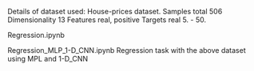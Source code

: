 Details of dataset used:
House-prices dataset.
Samples total		506
Dimensionality		13
Features		real, positive
Targets		real 5. - 50.

Regression.ipynb

Regression_MLP_1-D_CNN.ipynb
Regression task with the above dataset using MPL and 1-D_CNN
